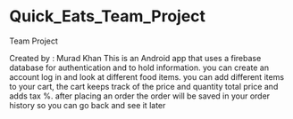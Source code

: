 # Quick_Eats_Team_Project
Team Project 

Created by : Murad Khan 
This is an Android app that uses a firebase database for authentication and to hold information.
you can create an account log in and look at different food items.
you can add different items to your cart, the cart keeps track of the price and quantity total price and adds tax %.
after placing an order the order will be saved in your order history so you can go back and see it later
